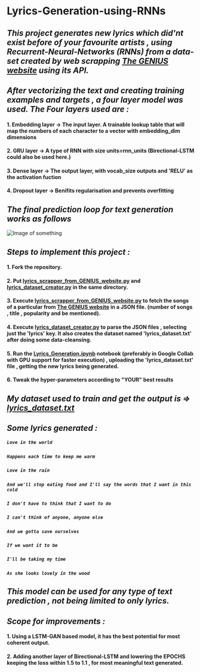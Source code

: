 # Lyrics-Generation-using-RNNs
## _This project generates new lyrics which did'nt exist before of your favourite artists , using Recurrent-Neural-Networks (RNNs) from a data-set created by web scrapping [The GENIUS website](https://genius.com/) using its API._  

## _**After vectorizing the text and creating training examples and targets , a four layer model was used. The Four layers used are :**_
####  **1. Embedding layer ->** The input layer. A trainable lookup table that will map the numbers of each character to a vector with embedding_dim dimensions
####  **2. GRU layer ->** A type of RNN with size units=rnn_units (Birectional-LSTM could also be used here.)
#### **3. Dense layer ->** The output layer, with vocab_size outputs and 'RELU' as the activation fuction 
#### **4. Dropout layer ->** Benifits regularisation and prevents overfitting  

## _**The final prediction loop for text generation works as follows**_
![Image of something](https://www.tensorflow.org/tutorials/text/images/text_generation_sampling.png)

## _**Steps to implement this project :**_
#### 1. Fork the repository.
#### 2. Put [lyrics_scrapper_from_GENIUS_website.py](lyrics_scrapper_from_GENIUS_website.py) and [lyrics_dataset_creator.py](lyrics_dataset_creator.py) in the same directory.
#### 3. Execute [lyrics_scrapper_from_GENIUS_website.py](lyrics_scrapper_from_GENIUS_website.py) to fetch the songs of a particular from [The GENIUS website](https://genius.com/) in a JSON file. (number of songs , title , popularity and be mentioned).
#### 4. Execute [lyrics_dataset_creator.py](lyrics_dataset_creator.py) to parse the JSON files , selecting just the 'lyrics' key. It also creates the dataset named 'lyrics_dataset.txt' after doing some data-cleansing.
#### 5. Run the [Lyrics_Generation.ipynb](Lyrics_Generation.ipynb) notebook (preferably in Google Collab with GPU support for faster execution) , uploading the 'lyrics_dataset.txt' file , getting the new lyrics being generated. 
#### 6. Tweak the hyper-parameters according to "YOUR" best results

## _My dataset used to train and get the output is  =>   [lyrics_dataset.txt](lyrics_dataset.txt)_

## _**Some lyrics generated :**_
#####    ```Love in the world``` 
#####    ```Happens each time to keep me warm```
#####    ```Love in the rain```
#####    ```And we'll stop eating food and I'll say the words that I want in this cold```
#####    ```I don't have to think that I want to do```
#####    ```I can't think of anyone, anyone else```
#####    ```And we gotta save ourselves```
#####    ```If we want it to be```
#####    ```I'll be taking my time```
#####    ```As she looks lovely in the wood```

## _**This model can be used for any type of text prediction , not being limited to only lyrics.**_

## _**Scope for improvements :**_
#### 1. Using a LSTM-GAN based model, it has the best potential for most coherent output.
#### 2. Adding another layer of Birectional-LSTM and lowering the EPOCHS keeping the loss within 1.5 to 1.1 , for most meaningful text generated.
